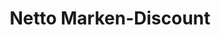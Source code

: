 ---
title: "Netto Marken-Discount"
url: /wuppertal/netto-marken-discount-friedrich-engels-allee/
shop: Supermarkt
---